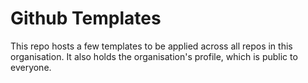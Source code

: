 # Github Templates

This repo hosts a few templates to be applied across all repos in this organisation.
It also holds the organisation's profile, which is public to everyone.
